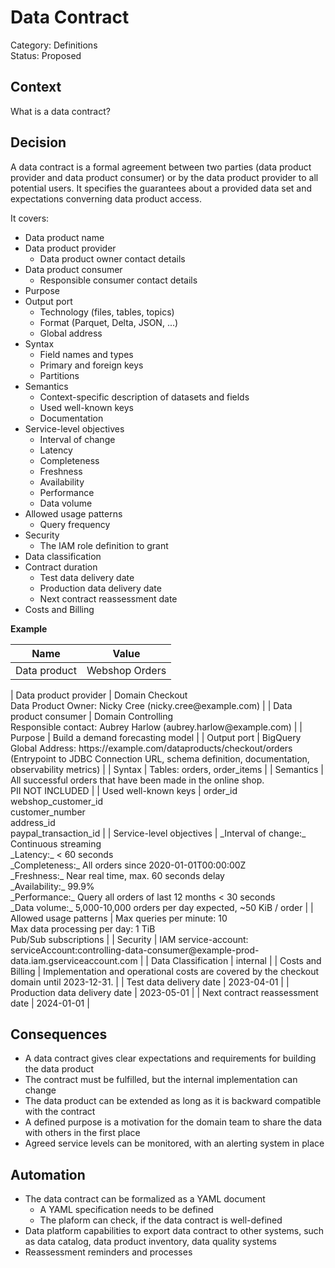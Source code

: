 # Data Contract

Category: Definitions  
Status: Proposed

## Context

What is a data contract?

## Decision

A data contract is a formal agreement between two parties (data product provider and data product consumer) or by the data product provider to all potential users. 
It  specifies the guarantees about a provided data set and expectations converning data product access.

It covers:

* Data product name
* Data product provider
  * Data product owner contact details
* Data product consumer
  * Responsible consumer contact details
* Purpose
* Output port
  * Technology (files, tables, topics)
  * Format (Parquet, Delta, JSON, ...)
  * Global address
* Syntax
  * Field names and types
  * Primary and foreign keys
  * Partitions
* Semantics
  * Context-specific description of datasets and fields
  * Used well-known keys
  * Documentation
* Service-level objectives
  * Interval of change
  * Latency
  * Completeness
  * Freshness
  * Availability
  * Performance
  * Data volume
* Allowed usage patterns
  * Query frequency
* Security
  * The IAM role definition to grant
* Data classification
* Contract duration
  * Test data delivery date
  * Production data delivery date
  * Next contract reassessment date
* Costs and Billing

**Example**

| Name                            | Value                                                                                                                                                                                                                                                                                                                                                    |
|---------------------------------|----------------------------------------------------------------------------------------------------------------------------------------------------------------------------------------------------------------------------------------------------------------------------------------------------------------------------------------------------------|
| Data product                    | Webshop Orders                                                                                                                                                                                                                                                                                                                                           |
<tr></tr>
| Data product provider           | Domain Checkout<br>Data Product Owner: Nicky Cree (nicky.cree@example.com)                                                                                                                                                                                                                                                                               |
<tr></tr>
| Data product consumer           | Domain Controlling<br>Responsible contact: Aubrey Harlow (aubrey.harlow@example.com)                                                                                                                                                                                                                                                                     |
<tr></tr>
| Purpose                         | Build a demand forecasting model                                                                                                                                                                                                                                                                                                                         |
<tr></tr>
| Output port                     | BigQuery<br>Global Address: https://example.com/dataproducts/checkout/orders (Entrypoint to JDBC Connection URL, schema definition, documentation, observability metrics)                                                                                                                                                                                |
<tr></tr>
| Syntax                          | Tables: orders, order_items                                                                                                                                                                                                                                                                                                                              |
<tr></tr>
| Semantics                       | All successful orders that have been made in the online shop.<br> PII NOT INCLUDED                                                                                                                                                                                                                                                                       |
<tr></tr>
| Used well-known keys            | order_id<br>webshop_customer_id<br>customer_number<br>address_id<br>paypal_transaction_id                                                                                                                                                                                                                                                                |
<tr></tr>
| Service-level objectives        | _Interval of change:_ Continuous streaming<br>_Latency:_ < 60 seconds<br>_Completeness:_ All orders since 2020-01-01T00:00:00Z<br/>_Freshness:_ Near real time, max. 60 seconds delay<br>_Availability:_ 99.9%<br>_Performance:_ Query all orders of last 12 months < 30 seconds<br>_Data volume:_ 5,000-10,000 orders per day expected, ~50 KiB / order |
<tr></tr>
| Allowed usage patterns          | Max queries per minute: 10<br/>Max data processing per day: 1 TiB<br/>Pub/Sub subscriptions                                                                                                                                                                                                                                                              |
<tr></tr>
| Security                        | IAM service-account: serviceAccount:controlling-data-consumer@example-prod-data.iam.gserviceaccount.com                                                                                                                                                                                                                                                  |
<tr></tr>
| Data Classification             | internal                                                                                                                                                                                                                                                                                                                                                 |
<tr></tr>
| Costs and Billing               | Implementation and operational costs are covered by the checkout domain until 2023-12-31.                                                                                                                                                                                                                                                                |
<tr></tr>
| Test data delivery date         | 2023-04-01                                                                                                                                                                                                                                                                                                                                               | 
<tr></tr>
| Production data delivery date   | 2023-05-01                                                                                                                                                                                                                                                                                                                                               |
<tr></tr>
| Next contract reassessment date | 2024-01-01                                                                                                                                                                                                                                                                                                                                               | 


## Consequences

- A data contract gives clear expectations and requirements for building the  data product
- The contract must be fulfilled, but the internal implementation can change
- The data product can be extended as long as it is backward compatible with the contract
- A defined purpose is a motivation for the domain team to share the data with others in the first place
- Agreed service levels can be monitored, with an alerting system in place


## Automation

- The data contract can be formalized as a YAML document
  - A YAML specification needs to be defined
  - The plaform can check, if the data contract is well-defined
- Data platform capabilities to export data contract to other systems, such as data catalog, data product inventory, data quality systems
- Reassessment reminders and processes